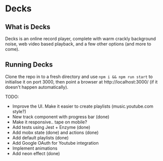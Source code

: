 # Decks

## What is Decks

Decks is an online record player, complete with warm crackly background noise, web video based playback, and a few other options (and more to come).

## Running Decks

Clone the repo in to a fresh directory and use `npm i && npm run start` to initialise it on port 3000, then point a browser at http://localhost:3000/ (if it doesn't happen automatically).

TODO:

* Improve the UI. Make it easier to create playlists (music.youtube.com style?)
* New track component with progress bar (done)
* Make it responsive.. tape on mobile?
* Add tests using Jest + Enzyme (done)
* Add mobx state (done) and actions (done)
* Add default playlists (done)
* Add Google OAuth for Youtube integration
* Implement animations
* Add neon effect (done)
